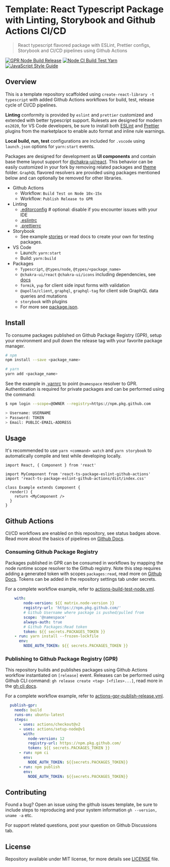 # Template: React Typescript Package with Linting, Storybook and Github Actions CI/CD

> React typescript flavored package with ESLint, Prettier configs, Storybook and CI/CD pipelines using Github Actions

[![GPR Node Build Release](https://github.com/DashbearApp/react-ts-package-eslint-github-actions/actions/workflows/actions-gpr-publish-release.yml/badge.svg)](https://github.com/DashbearApp/react-ts-package-eslint-github-actions/actions/workflows/actions-gpr-publish-release.yml) [![Node CI Build Test Yarn](https://github.com/DashbearApp/react-ts-package-eslint-github-actions/actions/workflows/actions-build-test-node.yml/badge.svg)](https://github.com/DashbearApp/react-ts-package-eslint-github-actions/actions/workflows/actions-build-test-node.yml) [![JavaScript Style Guide](https://img.shields.io/badge/code_style-standard-brightgreen.svg)](https://standardjs.com)

## Overview

This is a template repository scaffolded using `create-react-library -t typescript` with added Github Actions workflows for build, test, release cycle of CI/CD pipelines.

**Linting** conformity is provided by `eslint` and `prettier` customized and extended with better typescript support. Rulesets are designed for modern `es2020`, for VS Code developers, be sure to install both [ESLint](https://marketplace.visualstudio.com/items?itemName=dbaeumer.vscode-eslint) and [Prettier](https://marketplace.visualstudio.com/items?itemName=esbenp.prettier-vscode) plugins from the marketplace to enable auto format and inline rule warnings.

**Local build, run, test** configurations are included for `.vscode` using `launch.json` options for `yarn:start` events.

Packages are designed for development as **UI components** and contain base theme layout support for [@chakra-ui/react](https://chakra-ui.com/docs/getting-started). This behavior can be easily customized in your fork by removing related packages and [theme](theme/) folder. `GraphQL` flavored resolvers are provided using packages mentioned below and can optionally be removed for other libraries.

* Github Actions
   * Workflow: `Build Test on Node 10x-15x`
   * Workflow: `Publish Release to GPR`
* Linting
   * [.editorconfig](.editorconfig) # optional: disable if you encounter issues with your IDE
   * [.eslintrc](.eslintrc)
   * [.prettierrc](.prettierrc)
* Storybook
   * See example [stories](storybook/stories) or read docs to create your own for testing packages.
* VS Code
   * Launch: `yarn:start`
   * Build: `yarn:build`
* Packages
   * `Typescript`, `@types/node`, `@types/<package_name>`
   * `@chakra-ui/react` `@chakra-ui/icons` including dependencies, see [docs](https://chakra-ui.com/docs/getting-started)
   * `formik`, `yup` for client side input forms with validation
   * `@apollo/client`, `graphql`, `graphql-tag` for client side GraphQL data queries and mutations
   * `storybook` with plugins
   * For more see [package.json](package.json).

## Install

To consume packages published on Github Package Registry (GPR), setup your environment and pull down the release tag with your favorite package manager.

```bash
# npm
npm install --save <package_name>

# yarn
yarn add <package_name>
```

See the example in [.yarnrc](.yarnrc) to point `@namespace` resolver to GPR. Authentication is required for private packages and can be performed using the command:

```bash
$ npm login --scope=@OWNER --registry=https://npm.pkg.github.com

> Username: USERNAME
> Password: TOKEN
> Email: PUBLIC-EMAIL-ADDRESS
```

## Usage

It's recommended to use `yarn <command> watch` and `yarn storybook` to automatically compile and test while developing locally.

```tsx
import React, { Component } from 'react'

import MyComponent from 'react-ts-package-eslint-github-actions'
import 'react-ts-package-eslint-github-actions/dist/index.css'

class Example extends Component {
  render() {
    return <MyComponent />
  }
}
```

## Github Actions

CI/CD workflows are enabled on this repository, see status badges above. Read more about the basics of pipelines on [Github Docs](https://docs.github.com/en/actions).

### Consuming Github Package Registry

Packages published in GPR can be consumed in workflows by mapping the node runtime scope resolver to the Github registry. Note this step requires adding a generated token with scopes `packages:read`, read more on [Github Docs](https://docs.github.com/en/actions/reference/authentication-in-a-workflow). Tokens can be added in the repository settings tab under secrets.

For a complete workflow example, refer to [actions-build-test-node.yml](.github/workflows/actions-build-test-node.yml).

```yml
    with:
        node-version: ${{ matrix.node-version }}
        registry-url: 'https://npm.pkg.github.com/'
        # Github Username where package is pushed/pulled from
        scope: '@namespace'
        always-auth: true
        # Github Packages:Read token
        token: ${{ secrets.PACKAGES_TOKEN }}
    - run: yarn install --frozen-lockfile
      env:
        NODE_AUTH_TOKEN: ${{ secrets.PACKAGES_TOKEN }}
```

### Publishing to Github Package Registry (GPR)

This repository builds and publishes packages using Github Actions workflow instantiated on `[release]` event. Releases can be performed using Github CLI command: `gh release create <tag> [<files>...]`, read more in the [gh cli docs](https://cli.github.com/manual/gh_release_create).

For a complete workflow example, refer to [actions-gpr-publish-release.yml](.github/workflows/actions-gpr-publish-release.yml).

```yml
  publish-gpr:
    needs: build
    runs-on: ubuntu-latest
    steps:
      - uses: actions/checkout@v2
      - uses: actions/setup-node@v1
        with:
          node-version: 12
          registry-url: https://npm.pkg.github.com/
          token: ${{ secrets.PACKAGES_TOKEN }}
      - run: npm ci
        env:
          NODE_AUTH_TOKEN: ${{secrets.PACKAGES_TOKEN}}
      - run: npm publish
        env:
          NODE_AUTH_TOKEN: ${{secrets.PACKAGES_TOKEN}}
```

## Contributing

Found a bug? Open an issue using the github issues template, be sure to include steps to reproducing and your system information `gh --version, uname -a` etc.

For support related questions, post your question on Github Discussions tab.

## License

Repository available under MIT license, for more details see [LICENSE](LICENSE) file.
